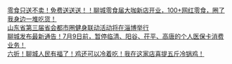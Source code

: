   
[零食只送不卖！免费送送送！！聊城零食届大咖新店开业，100+网红零食，圈了我身边一堆吃货！](http://www.dianyue.me/archives/505/gf1m8noghl01qz06/)  
[山东省第三届省会都市圈健身联动活动将在淄博举行](http://www.dianyue.me/archives/187/dp0dnt1uew7u2lf3/)  
[聊城发布最新通告！7月9日前，暂停临清、阳谷、茌平、高唐的个人医保卡消费业务！](http://www.dianyue.me/archives/460/5ah21sc48cr30l72/)  
[六折！聊城人民有福了！鸡还可以冷着吃！我在这家店喜提五斤冷锅鸡！](http://www.dianyue.me/archives/492/imqy2g43197cczi9/)